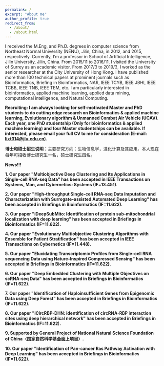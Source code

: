```yaml
---
permalink: /
excerpt: "About me"
author_profile: true
redirect_from: 
  - /about/
  - /about.html
---
```


I received the M.Eng, and Ph.D. degrees in computer science from Northeast Normal University (NENU), Jilin, China, in 2012, and 2015, respectively. Currently, I’m a professor in School of Artificial Intelligence, Jilin University, Jilin, China. From 2015/11 to 2016/11, I visited the University of Surrey as an academic visitor. From 2017/3 to 2019/3, I worked as the senior researcher at the City University of Hong Kong. I have published more than 100 technical papers at prominent journals such as Bioinformatics, Briefing in Bioinformatics, NAR, IEEE TCYB, IEEE JBHI, IEEE TCBB, IEEE TNB, IEEE TEM, etc. I am particularly interested in bioinformatics, applied machine learning, applied data mining, computational intelligence, and Natural Computing. 


**Recruiting: I am always looking for self-motivated Master and PhD students to do cutting edge research on Bioinformatics & applied machine learning, Evolutionary algorithm & Unmanned Combat Air Vehicle (UCAV). Each year, one PhD studentship (Only for bioinformatics & applied machine learning) and four Master studentships can be available. If interested, please email your full CV to me for consideration (E-mail: lixt314@jlu.edu.cn).**

**博士和硕士招生说明**：主要研究方向：生物信息学，进化计算及其应用。本人现在每年可招收博士研究生一名，硕士研究生四名。



**News!!!**

**1. Our paper "Multiobjective Deep Clustering and Its Applications in Single-cell RNA-seq Data" has been accepted in IEEE Transactions on Systems, Man, and Cybernetics: Systems (IF=13.451).**

**2. Our paper "High-throughput Single-cell RNA-seq Data Imputation and Characterization with Surrogate-assisted Automated Deep Learning" has been accepted in Briefings in Bioinformatics (IF=11.622).**

**3. Our paper "iDeepSubMito: Identification of protein sub-mitochondrial localization with deep learning" has been accepted in Briefings in Bioinformatics (IF=11.622).**

**4. Our paper "Evolutionary Multiobjective Clustering Algorithms with Ensemble for Patient Stratification" has been accepted in IEEE Transactions on Cybernetics (IF=11.448).**

**5. Our paper "Elucidating Transcriptomic Profiles from Single-cell RNA sequencing Data using Nature-Inspired Compressed Sensing" has been accepted in Briefings in Bioinformatics (IF=11.622).**

**6. Our paper "Deep Embedded Clustering with Multiple Objectives on scRNA-seq Data" has been accepted in Briefings in Bioinformatics (IF=11.622).**

**7. Our paper "Identification of Haploinsufficient Genes from Epigenomic Data using Deep Forest" has been accepted in Briefings in Bioinformatics (IF=11.622).**

**8. Our paper "iCircRBP-DHN: identification of circRNA-RBP interaction sites using deep hierarchical network" has been accepted in Briefings in Bioinformatics (IF=11.622).**

**9. Supported by General Project of National Natural Science Foundation of China（国家自然科学基金面上项目）.**

**10. Our paper "Identification of Pan-cancer Ras Pathway Activation with Deep Learning" has been accepted in Briefings in Bioinformatics (IF=11.622).**




<script type="text/javascript" src="//rf.revolvermaps.com/0/0/8.js?i=5krueszsjxy&amp;m=2&amp;c=ff0000&amp;cr1=ffffff&amp;f=arial&amp;l=33" async="async"></script>
